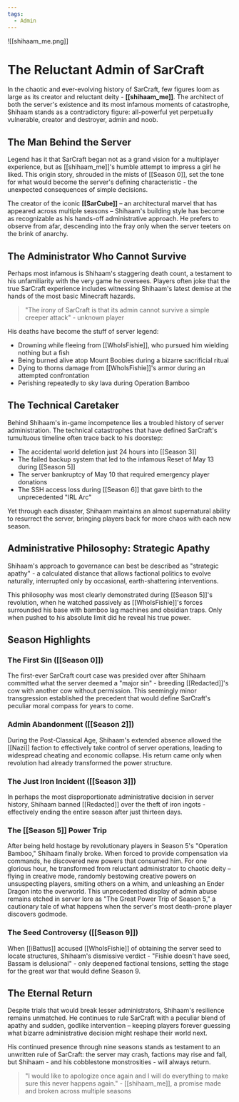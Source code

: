 ```yaml
---
tags:
  - Admin
---
```

	
![[shihaam_me.png]]   

# The Reluctant Admin of SarCraft

In the chaotic and ever-evolving history of SarCraft, few figures loom as large as its creator and reluctant deity - **[[shihaam_me]]**. The architect of both the server's existence and its most infamous moments of catastrophe, Shihaam stands as a contradictory figure: all-powerful yet perpetually vulnerable, creator and destroyer, admin and noob.

## The Man Behind the Server

Legend has it that SarCraft began not as a grand vision for a multiplayer experience, but as [[shihaam_me]]'s humble attempt to impress a girl he liked. This origin story, shrouded in the mists of [[Season 0]], set the tone for what would become the server's defining characteristic - the unexpected consequences of simple decisions.

The creator of the iconic **[[SarCube]]** – an architectural marvel that has appeared across multiple seasons – Shihaam's building style has become as recognizable as his hands-off administrative approach. He prefers to observe from afar, descending into the fray only when the server teeters on the brink of anarchy.

## The Administrator Who Cannot Survive

Perhaps most infamous is Shihaam's staggering death count, a testament to his unfamiliarity with the very game he oversees. Players often joke that the true SarCraft experience includes witnessing Shihaam's latest demise at the hands of the most basic Minecraft hazards.

> "The irony of SarCraft is that its admin cannot survive a simple creeper attack" - unknown player

His deaths have become the stuff of server legend:

- Drowning while fleeing from [[WhoIsFishie]], who pursued him wielding nothing but a fish
- Being burned alive atop Mount Boobies during a bizarre sacrificial ritual
- Dying to thorns damage from [[WhoIsFishie]]'s armor during an attempted confrontation
- Perishing repeatedly to sky lava during Operation Bamboo

## The Technical Caretaker

Behind Shihaam's in-game incompetence lies a troubled history of server administration. The technical catastrophes that have defined SarCraft's tumultuous timeline often trace back to his doorstep:

- The accidental world deletion just 24 hours into [[Season 3]]
- The failed backup system that led to the infamous Reset of May 13 during [[Season 5]]
- The server bankruptcy of May 10 that required emergency player donations
- The SSH access loss during [[Season 6]] that gave birth to the unprecedented "IRL Arc"

Yet through each disaster, Shihaam maintains an almost supernatural ability to resurrect the server, bringing players back for more chaos with each new season.

## Administrative Philosophy: Strategic Apathy

Shihaam's approach to governance can best be described as "strategic apathy" - a calculated distance that allows factional politics to evolve naturally, interrupted only by occasional, earth-shattering interventions.

This philosophy was most clearly demonstrated during [[Season 5]]'s revolution, when he watched passively as [[WhoIsFishie]]'s forces surrounded his base with bamboo lag machines and obsidian traps. Only when pushed to his absolute limit did he reveal his true power.

## Season Highlights

### The First Sin ([[Season 0]])

The first-ever SarCraft court case was presided over after Shihaam committed what the server deemed a "major sin" - breeding [[Redacted]]'s cow with another cow without permission. This seemingly minor transgression established the precedent that would define SarCraft's peculiar moral compass for years to come.

### Admin Abandonment ([[Season 2]])

During the Post-Classical Age, Shihaam's extended absence allowed the [[Nazi]] faction to effectively take control of server operations, leading to widespread cheating and economic collapse. His return came only when revolution had already transformed the power structure.

### The Just Iron Incident ([[Season 3]])

In perhaps the most disproportionate administrative decision in server history, Shihaam banned [[Redacted]] over the theft of iron ingots - effectively ending the entire season after just thirteen days.

### The [[Season 5]] Power Trip

After being held hostage by revolutionary players in Season 5's "Operation Bamboo," Shihaam finally broke. When forced to provide compensation via commands, he discovered new powers that consumed him. For one glorious hour, he transformed from reluctant administrator to chaotic deity – flying in creative mode, randomly bestowing creative powers on unsuspecting players, smiting others on a whim, and unleashing an Ender Dragon into the overworld. This unprecedented display of admin abuse remains etched in server lore as "The Great Power Trip of Season 5," a cautionary tale of what happens when the server's most death-prone player discovers godmode.

### The Seed Controversy ([[Season 9]])

When [[iBattus]] accused [[WhoIsFishie]] of obtaining the server seed to locate structures, Shihaam's dismissive verdict - "Fishie doesn't have seed, Bassam is delusional" - only deepened factional tensions, setting the stage for the great war that would define Season 9.

## The Eternal Return

Despite trials that would break lesser administrators, Shihaam's resilience remains unmatched. He continues to rule SarCraft with a peculiar blend of apathy and sudden, godlike intervention – keeping players forever guessing what bizarre administrative decision might reshape their world next.

His continued presence through nine seasons stands as testament to an unwritten rule of SarCraft: the server may crash, factions may rise and fall, but Shihaam - and his cobblestone monstrosities - will always return.

> "I would like to apologize once again and I will do everything to make sure this never happens again." - [[shihaam_me]], a promise made and broken across multiple seasons